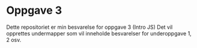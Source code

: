 # Oppgave 3
Dette repositoriet er min besvarelse for oppgave 3 (Intro JS)
Det vil opprettes undermapper som vil inneholde besvarelser for underoppgave 1, 2 osv.